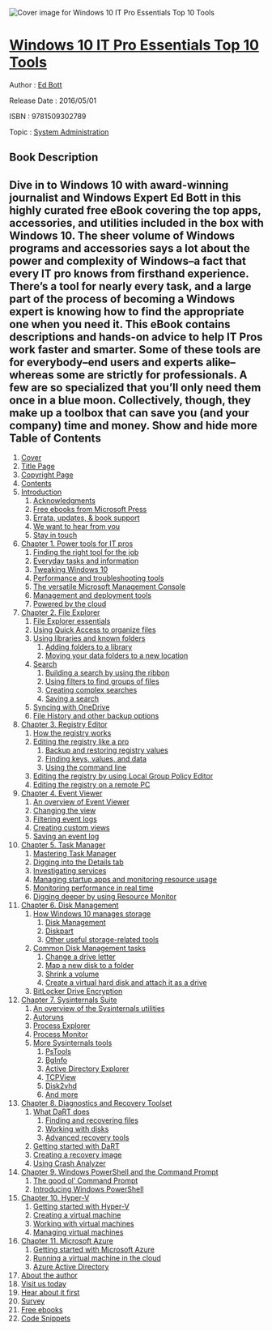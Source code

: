 ![Cover image for Windows 10 IT Pro Essentials Top 10 Tools](https://imgdetail.ebookreading.net/cover/cover/20200215/EB9781509302789.jpg)

[Windows 10 IT Pro Essentials Top 10 Tools](https://ebookreading.net/view/book/Windows+10+IT+Pro+Essentials+Top+10+Tools-EB9781509302789_1.html "Windows 10 IT Pro Essentials Top 10 Tools")
====================================================================================================================

Author : [Ed Bott](https://ebookreading.net/search/author/Ed+Bott)

Release Date : 2016/05/01

ISBN : 9781509302789

Topic : [System Administration](https://ebookreading.net/search/category/system-administration)

Book Description
-----------------

 Dive in to Windows 10 with award-winning journalist and Windows Expert Ed Bott in this highly curated free eBook covering the top apps, accessories, and utilities included in the box with Windows 10.
The sheer volume of Windows programs and accessories says a lot about the power and complexity of Windows–a fact that every IT pro knows from firsthand experience. There’s a tool for nearly every task, and a large part of the process of becoming a Windows expert is knowing how to find the appropriate one when you need it.
This eBook contains descriptions and hands-on advice to help IT Pros work faster and smarter. Some of these tools are for everybody–end users and experts alike–whereas some are strictly for professionals. A few are so specialized that you’ll only need them once in a blue moon. Collectively, though, they make up a toolbox that can save you (and your company) time and money.
        Show and hide more                
Table of Contents
-----------------

1. [Cover](https://ebookreading.net/view/book/Windows+10+IT+Pro+Essentials+Top+10+Tools-EB9781509302789_1.html#cover)
1. [Title Page](https://ebookreading.net/view/book/Windows+10+IT+Pro+Essentials+Top+10+Tools-EB9781509302789_2.html#title)
1. [Copyright Page](https://ebookreading.net/view/book/Windows+10+IT+Pro+Essentials+Top+10+Tools-EB9781509302789_3.html#copy)
1. [Contents](https://ebookreading.net/view/book/Windows+10+IT+Pro+Essentials+Top+10+Tools-EB9781509302789_4.html#toc)
1. [Introduction](https://ebookreading.net/view/book/Windows+10+IT+Pro+Essentials+Top+10+Tools-EB9781509302789_5.html#pref01)
    1. [Acknowledgments](https://ebookreading.net/view/book/Windows+10+IT+Pro+Essentials+Top+10+Tools-EB9781509302789_5.html#pref01lev1sec1)
    1. [Free ebooks from Microsoft Press](https://ebookreading.net/view/book/Windows+10+IT+Pro+Essentials+Top+10+Tools-EB9781509302789_5.html#pref01lev1sec2)
    1. [Errata, updates, &amp; book support](https://ebookreading.net/view/book/Windows+10+IT+Pro+Essentials+Top+10+Tools-EB9781509302789_5.html#pref01lev1sec3)
    1. [We want to hear from you](https://ebookreading.net/view/book/Windows+10+IT+Pro+Essentials+Top+10+Tools-EB9781509302789_5.html#pref01lev1sec4)
    1. [Stay in touch](https://ebookreading.net/view/book/Windows+10+IT+Pro+Essentials+Top+10+Tools-EB9781509302789_5.html#pref01lev1sec5)
1. [Chapter 1. Power tools for IT pros](https://ebookreading.net/view/book/Windows+10+IT+Pro+Essentials+Top+10+Tools-EB9781509302789_6.html#ch01)
    1. [Finding the right tool for the job](https://ebookreading.net/view/book/Windows+10+IT+Pro+Essentials+Top+10+Tools-EB9781509302789_6.html#ch01lev1sec1)
    1. [Everyday tasks and information](https://ebookreading.net/view/book/Windows+10+IT+Pro+Essentials+Top+10+Tools-EB9781509302789_6.html#ch01lev1sec2)
    1. [Tweaking Windows 10](https://ebookreading.net/view/book/Windows+10+IT+Pro+Essentials+Top+10+Tools-EB9781509302789_6.html#ch01lev1sec3)
    1. [Performance and troubleshooting tools](https://ebookreading.net/view/book/Windows+10+IT+Pro+Essentials+Top+10+Tools-EB9781509302789_6.html#ch01lev1sec4)
    1. [The versatile Microsoft Management Console](https://ebookreading.net/view/book/Windows+10+IT+Pro+Essentials+Top+10+Tools-EB9781509302789_6.html#ch01lev1sec5)
    1. [Management and deployment tools](https://ebookreading.net/view/book/Windows+10+IT+Pro+Essentials+Top+10+Tools-EB9781509302789_6.html#ch01lev1sec6)
    1. [Powered by the cloud](https://ebookreading.net/view/book/Windows+10+IT+Pro+Essentials+Top+10+Tools-EB9781509302789_6.html#ch01lev1sec7)
1. [Chapter 2. File Explorer](https://ebookreading.net/view/book/Windows+10+IT+Pro+Essentials+Top+10+Tools-EB9781509302789_7.html#ch02)
    1. [File Explorer essentials](https://ebookreading.net/view/book/Windows+10+IT+Pro+Essentials+Top+10+Tools-EB9781509302789_7.html#ch02lev1sec1)
    1. [Using Quick Access to organize files](https://ebookreading.net/view/book/Windows+10+IT+Pro+Essentials+Top+10+Tools-EB9781509302789_7.html#ch02lev1sec2)
    1. [Using libraries and known folders](https://ebookreading.net/view/book/Windows+10+IT+Pro+Essentials+Top+10+Tools-EB9781509302789_7.html#ch02lev1sec3)
        1. [Adding folders to a library](https://ebookreading.net/view/book/Windows+10+IT+Pro+Essentials+Top+10+Tools-EB9781509302789_7.html#ch02lev2sec1)
        1. [Moving your data folders to a new location](https://ebookreading.net/view/book/Windows+10+IT+Pro+Essentials+Top+10+Tools-EB9781509302789_7.html#ch02lev2sec2)
    1. [Search](https://ebookreading.net/view/book/Windows+10+IT+Pro+Essentials+Top+10+Tools-EB9781509302789_7.html#ch02lev1sec4)
        1. [Building a search by using the ribbon](https://ebookreading.net/view/book/Windows+10+IT+Pro+Essentials+Top+10+Tools-EB9781509302789_7.html#ch02lev2sec3)
        1. [Using filters to find groups of files](https://ebookreading.net/view/book/Windows+10+IT+Pro+Essentials+Top+10+Tools-EB9781509302789_7.html#ch02lev2sec4)
        1. [Creating complex searches](https://ebookreading.net/view/book/Windows+10+IT+Pro+Essentials+Top+10+Tools-EB9781509302789_7.html#ch02lev2sec5)
        1. [Saving a search](https://ebookreading.net/view/book/Windows+10+IT+Pro+Essentials+Top+10+Tools-EB9781509302789_7.html#ch02lev2sec6)
    1. [Syncing with OneDrive](https://ebookreading.net/view/book/Windows+10+IT+Pro+Essentials+Top+10+Tools-EB9781509302789_7.html#ch02lev1sec5)
    1. [File History and other backup options](https://ebookreading.net/view/book/Windows+10+IT+Pro+Essentials+Top+10+Tools-EB9781509302789_7.html#ch02lev1sec6)
1. [Chapter 3. Registry Editor](https://ebookreading.net/view/book/Windows+10+IT+Pro+Essentials+Top+10+Tools-EB9781509302789_8.html#ch03)
    1. [How the registry works](https://ebookreading.net/view/book/Windows+10+IT+Pro+Essentials+Top+10+Tools-EB9781509302789_8.html#ch03lev1sec1)
    1. [Editing the registry like a pro](https://ebookreading.net/view/book/Windows+10+IT+Pro+Essentials+Top+10+Tools-EB9781509302789_8.html#ch03lev1sec2)
        1. [Backup and restoring registry values](https://ebookreading.net/view/book/Windows+10+IT+Pro+Essentials+Top+10+Tools-EB9781509302789_8.html#ch03lev2sec1)
        1. [Finding keys, values, and data](https://ebookreading.net/view/book/Windows+10+IT+Pro+Essentials+Top+10+Tools-EB9781509302789_8.html#ch03lev2sec2)
        1. [Using the command line](https://ebookreading.net/view/book/Windows+10+IT+Pro+Essentials+Top+10+Tools-EB9781509302789_8.html#ch03lev2sec3)
    1. [Editing the registry by using Local Group Policy Editor](https://ebookreading.net/view/book/Windows+10+IT+Pro+Essentials+Top+10+Tools-EB9781509302789_8.html#ch03lev1sec3)
    1. [Editing the registry on a remote PC](https://ebookreading.net/view/book/Windows+10+IT+Pro+Essentials+Top+10+Tools-EB9781509302789_8.html#ch03lev1sec4)
1. [Chapter 4. Event Viewer](https://ebookreading.net/view/book/Windows+10+IT+Pro+Essentials+Top+10+Tools-EB9781509302789_9.html#ch04)
    1. [An overview of Event Viewer](https://ebookreading.net/view/book/Windows+10+IT+Pro+Essentials+Top+10+Tools-EB9781509302789_9.html#ch04lev1sec1)
    1. [Changing the view](https://ebookreading.net/view/book/Windows+10+IT+Pro+Essentials+Top+10+Tools-EB9781509302789_9.html#ch04lev1sec2)
    1. [Filtering event logs](https://ebookreading.net/view/book/Windows+10+IT+Pro+Essentials+Top+10+Tools-EB9781509302789_9.html#ch04lev1sec3)
    1. [Creating custom views](https://ebookreading.net/view/book/Windows+10+IT+Pro+Essentials+Top+10+Tools-EB9781509302789_9.html#ch04lev1sec4)
    1. [Saving an event log](https://ebookreading.net/view/book/Windows+10+IT+Pro+Essentials+Top+10+Tools-EB9781509302789_9.html#ch04lev1sec5)
1. [Chapter 5. Task Manager](https://ebookreading.net/view/book/Windows+10+IT+Pro+Essentials+Top+10+Tools-EB9781509302789_10.html#ch05)
    1. [Mastering Task Manager](https://ebookreading.net/view/book/Windows+10+IT+Pro+Essentials+Top+10+Tools-EB9781509302789_10.html#ch05lev1sec1)
    1. [Digging into the Details tab](https://ebookreading.net/view/book/Windows+10+IT+Pro+Essentials+Top+10+Tools-EB9781509302789_10.html#ch05lev1sec2)
    1. [Investigating services](https://ebookreading.net/view/book/Windows+10+IT+Pro+Essentials+Top+10+Tools-EB9781509302789_10.html#ch05lev1sec3)
    1. [Managing startup apps and monitoring resource usage](https://ebookreading.net/view/book/Windows+10+IT+Pro+Essentials+Top+10+Tools-EB9781509302789_10.html#ch05lev1sec4)
    1. [Monitoring performance in real time](https://ebookreading.net/view/book/Windows+10+IT+Pro+Essentials+Top+10+Tools-EB9781509302789_10.html#ch05lev1sec5)
    1. [Digging deeper by using Resource Monitor](https://ebookreading.net/view/book/Windows+10+IT+Pro+Essentials+Top+10+Tools-EB9781509302789_10.html#ch05lev1sec6)
1. [Chapter 6. Disk Management](https://ebookreading.net/view/book/Windows+10+IT+Pro+Essentials+Top+10+Tools-EB9781509302789_11.html#ch06)
    1. [How Windows 10 manages storage](https://ebookreading.net/view/book/Windows+10+IT+Pro+Essentials+Top+10+Tools-EB9781509302789_11.html#ch06lev1sec1)
        1. [Disk Management](https://ebookreading.net/view/book/Windows+10+IT+Pro+Essentials+Top+10+Tools-EB9781509302789_11.html#ch06lev2sec1)
        1. [Diskpart](https://ebookreading.net/view/book/Windows+10+IT+Pro+Essentials+Top+10+Tools-EB9781509302789_11.html#ch06lev2sec2)
        1. [Other useful storage-related tools](https://ebookreading.net/view/book/Windows+10+IT+Pro+Essentials+Top+10+Tools-EB9781509302789_11.html#ch06lev2sec3)
    1. [Common Disk Management tasks](https://ebookreading.net/view/book/Windows+10+IT+Pro+Essentials+Top+10+Tools-EB9781509302789_11.html#ch06lev1sec2)
        1. [Change a drive letter](https://ebookreading.net/view/book/Windows+10+IT+Pro+Essentials+Top+10+Tools-EB9781509302789_11.html#ch06lev2sec4)
        1. [Map a new disk to a folder](https://ebookreading.net/view/book/Windows+10+IT+Pro+Essentials+Top+10+Tools-EB9781509302789_11.html#ch06lev2sec5)
        1. [Shrink a volume](https://ebookreading.net/view/book/Windows+10+IT+Pro+Essentials+Top+10+Tools-EB9781509302789_11.html#ch06lev2sec6)
        1. [Create a virtual hard disk and attach it as a drive](https://ebookreading.net/view/book/Windows+10+IT+Pro+Essentials+Top+10+Tools-EB9781509302789_11.html#ch06lev2sec7)
    1. [BitLocker Drive Encryption](https://ebookreading.net/view/book/Windows+10+IT+Pro+Essentials+Top+10+Tools-EB9781509302789_11.html#ch06lev1sec3)
1. [Chapter 7. Sysinternals Suite](https://ebookreading.net/view/book/Windows+10+IT+Pro+Essentials+Top+10+Tools-EB9781509302789_12.html#ch07)
    1. [An overview of the Sysinternals utilities](https://ebookreading.net/view/book/Windows+10+IT+Pro+Essentials+Top+10+Tools-EB9781509302789_12.html#ch07lev1sec1)
    1. [Autoruns](https://ebookreading.net/view/book/Windows+10+IT+Pro+Essentials+Top+10+Tools-EB9781509302789_12.html#ch07lev1sec2)
    1. [Process Explorer](https://ebookreading.net/view/book/Windows+10+IT+Pro+Essentials+Top+10+Tools-EB9781509302789_12.html#ch07lev1sec3)
    1. [Process Monitor](https://ebookreading.net/view/book/Windows+10+IT+Pro+Essentials+Top+10+Tools-EB9781509302789_12.html#ch07lev1sec4)
    1. [More Sysinternals tools](https://ebookreading.net/view/book/Windows+10+IT+Pro+Essentials+Top+10+Tools-EB9781509302789_12.html#ch07lev1sec5)
        1. [PsTools](https://ebookreading.net/view/book/Windows+10+IT+Pro+Essentials+Top+10+Tools-EB9781509302789_12.html#ch07lev2sec1)
        1. [BgInfo](https://ebookreading.net/view/book/Windows+10+IT+Pro+Essentials+Top+10+Tools-EB9781509302789_12.html#ch07lev2sec2)
        1. [Active Directory Explorer](https://ebookreading.net/view/book/Windows+10+IT+Pro+Essentials+Top+10+Tools-EB9781509302789_12.html#ch07lev2sec3)
        1. [TCPView](https://ebookreading.net/view/book/Windows+10+IT+Pro+Essentials+Top+10+Tools-EB9781509302789_12.html#ch07lev2sec4)
        1. [Disk2vhd](https://ebookreading.net/view/book/Windows+10+IT+Pro+Essentials+Top+10+Tools-EB9781509302789_12.html#ch07lev2sec5)
        1. [And more](https://ebookreading.net/view/book/Windows+10+IT+Pro+Essentials+Top+10+Tools-EB9781509302789_12.html#ch07lev2sec6)
1. [Chapter 8. Diagnostics and Recovery Toolset](https://ebookreading.net/view/book/Windows+10+IT+Pro+Essentials+Top+10+Tools-EB9781509302789_13.html#ch08)
    1. [What DaRT does](https://ebookreading.net/view/book/Windows+10+IT+Pro+Essentials+Top+10+Tools-EB9781509302789_13.html#ch08lev1sec1)
        1. [Finding and recovering files](https://ebookreading.net/view/book/Windows+10+IT+Pro+Essentials+Top+10+Tools-EB9781509302789_13.html#ch08lev2sec1)
        1. [Working with disks](https://ebookreading.net/view/book/Windows+10+IT+Pro+Essentials+Top+10+Tools-EB9781509302789_13.html#ch08lev2sec2)
        1. [Advanced recovery tools](https://ebookreading.net/view/book/Windows+10+IT+Pro+Essentials+Top+10+Tools-EB9781509302789_13.html#ch08lev2sec3)
    1. [Getting started with DaRT](https://ebookreading.net/view/book/Windows+10+IT+Pro+Essentials+Top+10+Tools-EB9781509302789_13.html#ch08lev1sec2)
    1. [Creating a recovery image](https://ebookreading.net/view/book/Windows+10+IT+Pro+Essentials+Top+10+Tools-EB9781509302789_13.html#ch08lev1sec3)
    1. [Using Crash Analyzer](https://ebookreading.net/view/book/Windows+10+IT+Pro+Essentials+Top+10+Tools-EB9781509302789_13.html#ch08lev1sec4)
1. [Chapter 9. Windows PowerShell and the Command Prompt](https://ebookreading.net/view/book/Windows+10+IT+Pro+Essentials+Top+10+Tools-EB9781509302789_14.html#ch09)
    1. [The good ol’ Command Prompt](https://ebookreading.net/view/book/Windows+10+IT+Pro+Essentials+Top+10+Tools-EB9781509302789_14.html#ch09lev1sec1)
    1. [Introducing Windows PowerShell](https://ebookreading.net/view/book/Windows+10+IT+Pro+Essentials+Top+10+Tools-EB9781509302789_14.html#ch09lev1sec2)
1. [Chapter 10. Hyper-V](https://ebookreading.net/view/book/Windows+10+IT+Pro+Essentials+Top+10+Tools-EB9781509302789_15.html#ch10)
    1. [Getting started with Hyper-V](https://ebookreading.net/view/book/Windows+10+IT+Pro+Essentials+Top+10+Tools-EB9781509302789_15.html#ch10lev1sec1)
    1. [Creating a virtual machine](https://ebookreading.net/view/book/Windows+10+IT+Pro+Essentials+Top+10+Tools-EB9781509302789_15.html#ch10lev1sec2)
    1. [Working with virtual machines](https://ebookreading.net/view/book/Windows+10+IT+Pro+Essentials+Top+10+Tools-EB9781509302789_15.html#ch10lev1sec3)
    1. [Managing virtual machines](https://ebookreading.net/view/book/Windows+10+IT+Pro+Essentials+Top+10+Tools-EB9781509302789_15.html#ch10lev1sec4)
1. [Chapter 11. Microsoft Azure](https://ebookreading.net/view/book/Windows+10+IT+Pro+Essentials+Top+10+Tools-EB9781509302789_16.html#ch11)
    1. [Getting started with Microsoft Azure](https://ebookreading.net/view/book/Windows+10+IT+Pro+Essentials+Top+10+Tools-EB9781509302789_16.html#ch11lev1sec1)
    1. [Running a virtual machine in the cloud](https://ebookreading.net/view/book/Windows+10+IT+Pro+Essentials+Top+10+Tools-EB9781509302789_16.html#ch11lev1sec2)
    1. [Azure Active Directory](https://ebookreading.net/view/book/Windows+10+IT+Pro+Essentials+Top+10+Tools-EB9781509302789_16.html#ch11lev1sec3)
1. [About the author](https://ebookreading.net/view/book/Windows+10+IT+Pro+Essentials+Top+10+Tools-EB9781509302789_17.html#app01)
1. [Visit us today](https://ebookreading.net/view/book/Windows+10+IT+Pro+Essentials+Top+10+Tools-EB9781509302789_18.html#app02)
1. [Hear about it first](https://ebookreading.net/view/book/Windows+10+IT+Pro+Essentials+Top+10+Tools-EB9781509302789_19.html#app03)
1. [Survey](https://ebookreading.net/view/book/Windows+10+IT+Pro+Essentials+Top+10+Tools-EB9781509302789_20.html#app04)
1. [Free ebooks](https://ebookreading.net/view/book/Windows+10+IT+Pro+Essentials+Top+10+Tools-EB9781509302789_21.html#app05)
1. [Code Snippets](https://ebookreading.net/view/book/Windows+10+IT+Pro+Essentials+Top+10+Tools-EB9781509302789_22.html#ch03_images)
